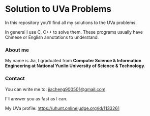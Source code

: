 # Solution to UVa Problems
In this repository you'll find all my solutions to the UVa problems.

In general I use C, C++ to solve them. These programs usually have Chinese or English annotations to understand.

### About me
My name is Jia, 
I graduated from __Computer Science & Information Engineering at National Yunlin University of Science & Technology__. 

### Contact
You can write me to: jiacheng900501@gmail.com.

I'll answer you as fast as I can.

My UVa profile: https://uhunt.onlinejudge.org/id/1133261

